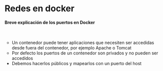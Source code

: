 <div style="vertical-aligh: center;"> 
<h1> Redes en docker </h1> 
<h4> Breve explicación de los puertos en Docker </h4>
<br> 
<ul>
<li type="circle">Un contenedor puede tener aplicaciones que necesiten ser accedidas desde fuera del contenedor, por ejemplo Apache o Tomcat</li>
<li type="circle"> Por defecto los puertos de un contenedor son privados y no pueden ser accedidos</li>
<li ttype="circle">Debemos hacerlos públicos y mapearlos con un puerto del host</li>
</ul>
 </div>


